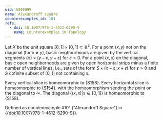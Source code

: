 ```yaml
---
uid: S000099
name: Alexandroff square
counterexamples_id: 101
refs:
  - doi: 10.1007/978-1-4612-6290-9
    name: Counterexamples in Topology
---
```

Let $X$ be the unit square $[0,1] \times [0,1] \subset \mathbb{R}^2$. For a point $(x,y)$ not on the diagonal (for $x \ne y$), basic neighborhoods are given by the vertical segments $\{x\} \times (y - \varepsilon,y + \varepsilon)$ for $\varepsilon > 0$. For a point $(x,x)$ on the diagonal, basic open neighborhoods are given by open horizontal strips minus a finite number of vertical lines, i.e., sets of the form $S \times (x - \varepsilon,x + \varepsilon)$ for $\varepsilon > 0$ and $S$ cofinite subset of $[0,1]$ not containing $x$.

Every vertical slice is homeomorphic to {S158}. Every horizontal slice is homeomorphic to {S154}, with the homeomorphism sending the point on the diagonal to $\infty$. The diagonal $\{(x,x) | x \in [0, 1]\}$ is homeomorphic to {S158}.

Defined as counterexample #101 ("Alexandroff Square")
in {{doi:10.1007/978-1-4612-6290-9}}.
